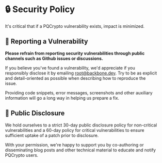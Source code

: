 # 🔒 Security Policy

It's critical that if a PQCrypto vulnerability exists, impact is minimized.

## 🛂 Reporting a Vulnerability

**Please refrain from reporting security vulnerabilities through public channels such as Github issues or discussions.**

If you believe you've found a vulnerability, we'd appreciate if you responsibly disclose it by emailing [root@backbone.dev](mailto:root@backbone.dev). Try to be as explicit and detail-oriented as possible when describing how to reproduce the issue.

Providing code snippets, error messages, screenshots and other auxiliary information will go a long way in helping us prepare a fix.

## 📢 Public Disclosure

We hold ourselves to a strict 30-day public disclosure policy for non-critical vulnerabilities and a 60-day policy for critical vulnerabilities to ensure sufficient uptake of a patch prior to disclosure.

With your permission, we're happy to support you by co-authoring or disseminating blog posts and other technical material to educate and notify PQCrypto users.
